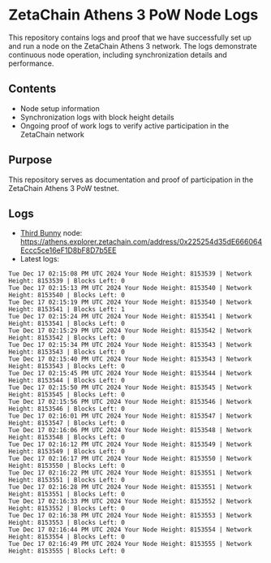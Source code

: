 # ZetaChain Athens 3 PoW Node Logs
This repository contains logs and proof that we have successfully set up and run a node on the ZetaChain Athens 3 network. The logs demonstrate continuous node operation, including synchronization details and performance.

## Contents
- Node setup information
- Synchronization logs with block height details
- Ongoing proof of work logs to verify active participation in the ZetaChain network

## Purpose
This repository serves as documentation and proof of participation in the ZetaChain Athens 3 PoW testnet.

## Logs

- [Third Bunny](https://thirdbunny.xyz/) node: https://athens.explorer.zetachain.com/address/0x225254d35dE666064Eccc5ce16eF1D8bF8D7b5EE
- Latest logs:
```
Tue Dec 17 02:15:08 PM UTC 2024 Your Node Height: 8153539 | Network Height: 8153539 | Blocks Left: 0
Tue Dec 17 02:15:13 PM UTC 2024 Your Node Height: 8153540 | Network Height: 8153540 | Blocks Left: 0
Tue Dec 17 02:15:19 PM UTC 2024 Your Node Height: 8153540 | Network Height: 8153541 | Blocks Left: 1
Tue Dec 17 02:15:24 PM UTC 2024 Your Node Height: 8153541 | Network Height: 8153541 | Blocks Left: 0
Tue Dec 17 02:15:29 PM UTC 2024 Your Node Height: 8153542 | Network Height: 8153542 | Blocks Left: 0
Tue Dec 17 02:15:34 PM UTC 2024 Your Node Height: 8153543 | Network Height: 8153543 | Blocks Left: 0
Tue Dec 17 02:15:40 PM UTC 2024 Your Node Height: 8153543 | Network Height: 8153543 | Blocks Left: 0
Tue Dec 17 02:15:45 PM UTC 2024 Your Node Height: 8153544 | Network Height: 8153544 | Blocks Left: 0
Tue Dec 17 02:15:50 PM UTC 2024 Your Node Height: 8153545 | Network Height: 8153545 | Blocks Left: 0
Tue Dec 17 02:15:56 PM UTC 2024 Your Node Height: 8153546 | Network Height: 8153546 | Blocks Left: 0
Tue Dec 17 02:16:01 PM UTC 2024 Your Node Height: 8153547 | Network Height: 8153547 | Blocks Left: 0
Tue Dec 17 02:16:06 PM UTC 2024 Your Node Height: 8153548 | Network Height: 8153548 | Blocks Left: 0
Tue Dec 17 02:16:12 PM UTC 2024 Your Node Height: 8153549 | Network Height: 8153549 | Blocks Left: 0
Tue Dec 17 02:16:17 PM UTC 2024 Your Node Height: 8153550 | Network Height: 8153550 | Blocks Left: 0
Tue Dec 17 02:16:22 PM UTC 2024 Your Node Height: 8153551 | Network Height: 8153551 | Blocks Left: 0
Tue Dec 17 02:16:28 PM UTC 2024 Your Node Height: 8153551 | Network Height: 8153551 | Blocks Left: 0
Tue Dec 17 02:16:33 PM UTC 2024 Your Node Height: 8153552 | Network Height: 8153552 | Blocks Left: 0
Tue Dec 17 02:16:38 PM UTC 2024 Your Node Height: 8153553 | Network Height: 8153553 | Blocks Left: 0
Tue Dec 17 02:16:44 PM UTC 2024 Your Node Height: 8153554 | Network Height: 8153554 | Blocks Left: 0
Tue Dec 17 02:16:49 PM UTC 2024 Your Node Height: 8153555 | Network Height: 8153555 | Blocks Left: 0
```
